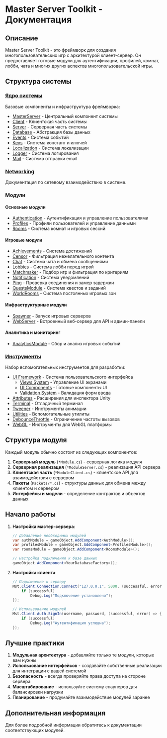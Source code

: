 # Master Server Toolkit - Документация

## Описание
Master Server Toolkit - это фреймворк для создания многопользовательских игр с архитектурой клиент-сервер. Он предоставляет готовые модули для аутентификации, профилей, комнат, лобби, чата и многих других аспектов многопользовательской игры.

## Структура системы

### [Ядро системы](Core/README.md)
Базовые компоненты и инфраструктура фреймворка:
- [MasterServer](Core/MasterServer.md) - Центральный компонент системы
- [Client](Core/Client.md) - Клиентская часть системы
- [Server](Core/Server.md) - Серверная часть системы
- [Database](Core/Database.md) - Абстракция базы данных
- [Events](Core/Events.md) - Система событий
- [Keys](Core/Keys.md) - Система констант и ключей
- [Localization](Core/Localization.md) - Система локализации
- [Logger](Core/Logger.md) - Система логирования
- [Mail](Core/Mail.md) - Система отправки email

### [Networking](Networking.md)
Документация по сетевому взаимодействию в системе.

### Модули

#### Основные модули
- [Authentication](Modules/Authentication.md) - Аутентификация и управление пользователями
- [Profiles](Modules/Profiles.md) - Профили пользователей и управление данными
- [Rooms](Modules/Rooms.md) - Система комнат и игровых сессий

#### Игровые модули
- [Achievements](Modules/Achievements.md) - Система достижений
- [Censor](Modules/Censor.md) - Фильтрация нежелательного контента
- [Chat](Modules/Chat.md) - Система чата и обмена сообщениями
- [Lobbies](Modules/Lobbies.md) - Система лобби перед игрой
- [Matchmaker](Modules/Matchmaker.md) - Подбор игр и фильтрация по критериям
- [Notification](Modules/Notification.md) - Система уведомлений
- [Ping](Modules/Ping.md) - Проверка соединения и замер задержки
- [QuestsModule](Modules/QuestsModule.md) - Система квестов и заданий
- [WorldRooms](Modules/WorldRooms.md) - Система постоянных игровых зон

#### Инфраструктурные модули
- [Spawner](Modules/Spawner.md) - Запуск игровых серверов 
- [WebServer](Modules/WebServer.md) - Встроенный веб-сервер для API и админ-панели

#### Аналитика и мониторинг
- [AnalyticsModule](Modules/AnalyticsModule.md) - Сбор и анализ игровых событий

### [Инструменты](Tools/README.md)
Набор вспомогательных инструментов для разработки:
- [UI Framework](Tools/UI/README.md) - Система пользовательского интерфейса
  - [Views System](Tools/UI/Views.md) - Управление UI экранами
  - [UI Components](Tools/UI/Components.md) - Готовые компоненты UI
  - [Validation System](Tools/UI/Validation.md) - Валидация форм ввода
- [Attributes](Tools/Attributes.md) - Расширения для инспектора Unity
- [Terminal](Tools/Terminal.md) - Отладочный терминал
- [Tweener](Tools/Tweener.md) - Инструменты анимации
- [Utilities](Tools/Utilities.md) - Вспомогательные утилиты
- [DebounceThrottle](Tools/DebounceThrottle.md) - Ограничение частоты вызовов
- [WebGL](Tools/WebGL.md) - Инструменты для WebGL платформы

## Структура модуля

Каждый модуль обычно состоит из следующих компонентов:
1. **Серверный модуль** (`*Module.cs`) - серверная логика модуля
2. **Серверная реализация** (`*ModuleServer.cs`) - реализация API сервера
3. **Клиентская часть** (`*ModuleClient.cs`) - клиентское API для взаимодействия с сервером
4. **Пакеты** (`Packets/*.cs`) - структуры данных для обмена между клиентом и сервером
5. **Интерфейсы и модели** - определение контрактов и объектов данных

## Начало работы

1. **Настройка мастер-сервера**:
   ```csharp
   // Добавление необходимых модулей
   var authModule = gameObject.AddComponent<AuthModule>();
   var profilesModule = gameObject.AddComponent<ProfilesModule>();
   var roomsModule = gameObject.AddComponent<RoomsModule>();
   
   // Настройка подключения к базе данных
   gameObject.AddComponent<YourDatabaseFactory>();
   ```

2. **Настройка клиента**:
   ```csharp
   // Подключение к серверу
   Mst.Client.Connection.Connect("127.0.0.1", 5000, (successful, error) => {
       if (successful)
           Debug.Log("Подключение установлено");
   });
   
   // Использование модулей
   Mst.Client.Auth.SignIn(username, password, (successful, error) => {
       if (successful)
           Debug.Log("Аутентификация успешна");
   });
   ```

## Лучшие практики

1. **Модульная архитектура** - добавляйте только те модули, которые вам нужны
2. **Использование интерфейсов** - создавайте собственные реализации для интеграции с вашей системой
3. **Безопасность** - всегда проверяйте права доступа на стороне сервера
4. **Масштабирование** - используйте систему спаунеров для балансировки нагрузки
5. **Планирование** - продумайте взаимодействие модулей заранее

## Дополнительная информация

Для более подробной информации обратитесь к документации соответствующих модулей.

